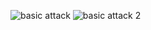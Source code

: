 ![basic attack](https://user-images.githubusercontent.com/80503808/181867725-08967683-b623-416a-ac96-a70678d973e4.png)
![basic attack 2](https://user-images.githubusercontent.com/80503808/181867767-93633b18-932b-45a6-a726-e7b94dba831c.png)
